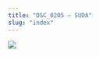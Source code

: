 ```yaml
---
title: "DSC_0205 – SUDA"
slug: "index"
---
```


[![](/wp-content/2015/05/DSC_0205-300x201.jpg)](/wp-content/2015/05/DSC_0205.jpg)